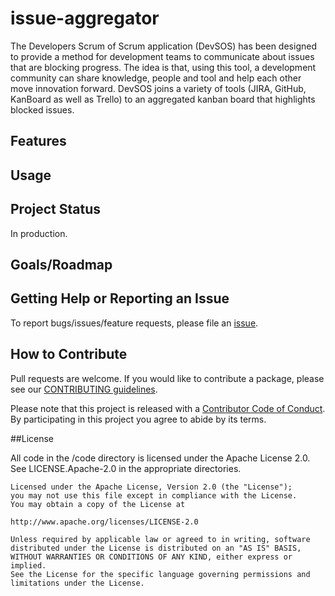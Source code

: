 # issue-aggregator
The Developers Scrum of Scrum application (DevSOS) has been designed to provide a method for development teams to communicate about issues that are blocking progress. The idea is that, using this tool, a development community can share knowledge, people and tool and help each other move innovation forward. DevSOS joins a variety of tools (JIRA, GitHub, KanBoard as well as Trello) to an aggregated kanban board that highlights blocked issues.  

## Features

## Usage


## Project Status
In production.

## Goals/Roadmap


## Getting Help or Reporting an Issue
To report bugs/issues/feature requests, please file an [issue](https://github.com/bcgov/issue-aggregator/issues).

## How to Contribute
Pull requests are welcome. If you would like to contribute a package, please see our [CONTRIBUTING guidelines](https://github.com/bcgov/issue-aggregator/blob/master/CONTRIBUTING.md).

Please note that this project is released with a [Contributor Code of Conduct](https://github.com/bcgov/issue-aggregator/blob/master/CODE-OF-CONDUCT.md). By participating in this project you agree to abide by its terms.

##License

All code in the /code directory is licensed under the Apache License 2.0. See LICENSE.Apache-2.0 in the appropriate directories.



	Licensed under the Apache License, Version 2.0 (the "License");
	you may not use this file except in compliance with the License.
	You may obtain a copy of the License at 

   	http://www.apache.org/licenses/LICENSE-2.0

	Unless required by applicable law or agreed to in writing, software
	distributed under the License is distributed on an "AS IS" BASIS,
	WITHOUT WARRANTIES OR CONDITIONS OF ANY KIND, either express or implied.
	See the License for the specific language governing permissions and
	limitations under the License.

